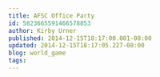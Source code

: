 ```yaml
---
title: AFSC Office Party
id: 5823665591466578853
author: Kirby Urner
published: 2014-12-15T18:17:00.001-08:00
updated: 2014-12-15T18:17:05.227-08:00
blog: world_game
tags: 
---
```


